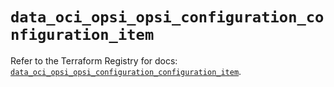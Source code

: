 # `data_oci_opsi_opsi_configuration_configuration_item`

Refer to the Terraform Registry for docs: [`data_oci_opsi_opsi_configuration_configuration_item`](https://registry.terraform.io/providers/oracle/oci/6.18.0/docs/data-sources/opsi_opsi_configuration_configuration_item).
